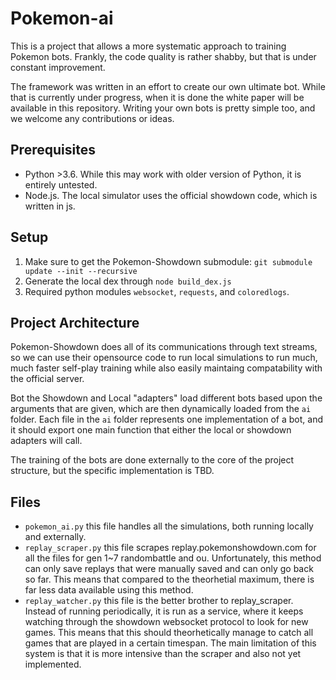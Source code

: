 # Pokemon-ai

This is a project that allows a more systematic approach to training Pokemon bots. Frankly, the code quality is rather shabby, but that is under constant improvement.

The framework was written in an effort to create our own ultimate bot. While that is currently under progress, when it is done the white paper will be available in this repository. Writing your own bots is pretty simple too, and we welcome any contributions or ideas.

## Prerequisites

* Python >3.6. While this may work with older version of Python, it is entirely untested.
* Node.js. The local simulator uses the official showdown code, which is written in js.

## Setup

1. Make sure to get the Pokemon-Showdown submodule: `git submodule update --init --recursive`
2. Generate the local dex through `node build_dex.js`
3. Required python modules `websocket`, `requests`, and `coloredlogs`.

## Project Architecture

Pokemon-Showdown does all of its communications through text streams, so we can use their opensource code to run local simulations to run much, much faster self-play training while also easily maintaing compatability with the official server.

Bot the Showdown and Local "adapters" load different bots based upon the arguments that are given, which are then dynamically loaded from the `ai` folder. Each file in the `ai` folder represents one implementation of a bot, and it should export one main function that either the local or showdown adapters will call.

The training of the bots are done externally to the core of the project structure, but the specific implementation is TBD.
 
## Files
* `pokemon_ai.py` this file handles all the simulations, both running locally and externally.
* `replay_scraper.py` this file scrapes replay.pokemonshowdown.com for all the files for gen 1~7 randombattle and ou. Unfortunately, this method can only save replays that were manually saved and can only go back so far. This means that compared to the theorhetial maximum, there is far less data available using this method.
* `replay_watcher.py` this file is the better brother to replay_scraper. Instead of running periodically, it is run as a service, where it keeps watching through the showdown websocket protocol to look for new games. This means that this should theorhetically manage to catch all games that are played in a certain timespan. The main limitation of this system is that it is more intensive than the scraper and also not yet implemented.
